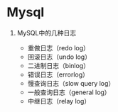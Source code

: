 # Mysql

1. MySQL中的几种日志

    - 重做日志（redo log）
    - 回滚日志（undo log）
    - 二进制日志（binlog）
    - 错误日志（errorlog）
    - 慢查询日志（slow query log）
    - 一般查询日志（general log）
    - 中继日志（relay log）
